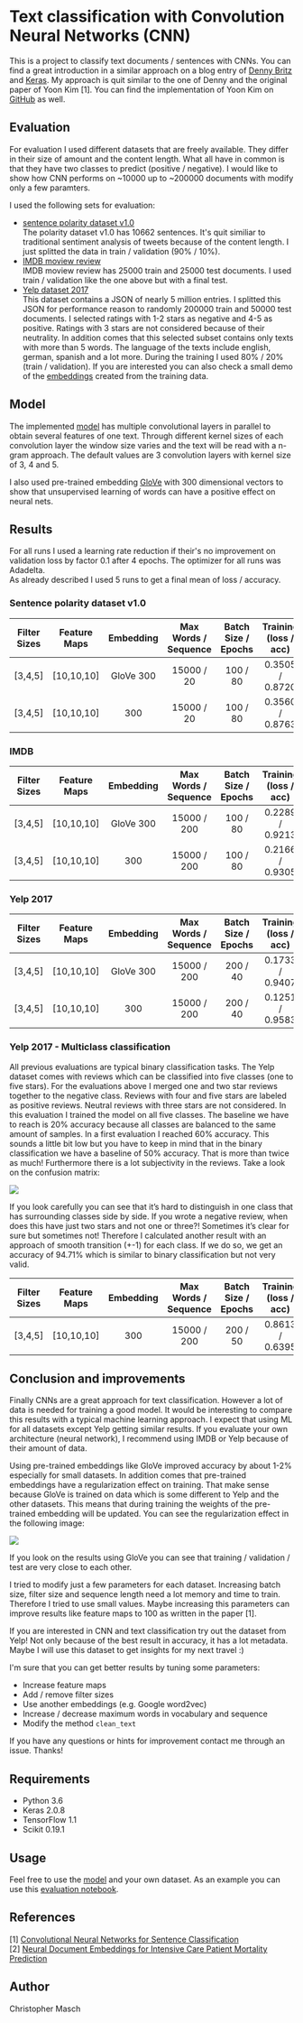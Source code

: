 # Text classification with Convolution Neural Networks (CNN)
This is a project to classify text documents / sentences with CNNs. You can find a great introduction in a similar approach on a blog entry of [Denny Britz](http://www.wildml.com/2015/12/implementing-a-cnn-for-text-classification-in-tensorflow/) and [Keras](https://blog.keras.io/using-pre-trained-word-embeddings-in-a-keras-model.html). My approach is quit similar to the one of Denny and the original paper of Yoon Kim [1]. You can find the implementation of Yoon Kim on [GitHub](https://github.com/yoonkim/CNN_sentence) as well.

## Evaluation
For evaluation I used different datasets that are freely available. They differ in their size of amount and the content length. What all have in common is that they have two classes to predict (positive / negative). I would like to show how CNN performs on ~10000 up to ~200000 documents with modify only a few paramters.

I used the following sets for evaluation:
- [sentence polarity dataset v1.0](http://www.cs.cornell.edu/people/pabo/movie-review-data/)<br>
The polarity dataset v1.0 has 10662 sentences. It's quit similiar to traditional sentiment analysis of tweets because of the content length. I just splitted the data in train / validation (90% / 10%).
- [IMDB moview review](http://ai.stanford.edu/~amaas/data/sentiment/)<br>
IMDB moview review has 25000 train and 25000 test documents. I used train / validation like the one above but with a final test.
- [Yelp dataset 2017](https://www.yelp.com/dataset)<br>
This dataset contains a JSON of nearly 5 million entries. I splitted this JSON for performance reason to randomly 200000 train and 50000 test documents. I selected ratings with 1-2 stars as negative and 4-5 as positive. Ratings with 3 stars are not considered because of their neutrality. In addition comes that this selected subset contains only texts with more than 5 words. The language of the texts include english, german, spanish and a lot more. During the training I used 80% / 20% (train / validation). If you are interested you can also check a small demo of the [embeddings](https://github.com/cmasch/word-embeddings-from-scratch) created from the training data.

## Model
The implemented [model](https://github.com/cmasch/cnn-text-classification/blob/master/cnn_model.py) has multiple convolutional layers in parallel to obtain several features of one text. Through different kernel sizes of each convolution layer the window size varies and the text will be read with a n-gram approach. The default values are 3 convolution layers with kernel size of 3, 4 and 5.<br>

I also used pre-trained embedding [GloVe](https://nlp.stanford.edu/projects/glove/) with 300 dimensional vectors to show that unsupervised learning of words can have a positive effect on neural nets.

## Results
For all runs I used a learning rate reduction if their's no improvement on validation loss by factor 0.1 after 4 epochs. The optimizer for all runs was Adadelta.<br>As already described I used 5 runs to get a final mean of loss / accuracy.

### Sentence polarity dataset v1.0
| Filter Sizes | Feature Maps | Embedding | Max Words / Sequence | Batch Size / Epochs | Training<br>(loss / acc) | Validation<br>(loss / acc) |
| :---: | :---: | :---: | :---: | :---: | :---: | :---: |
| [3,4,5] | [10,10,10] | GloVe 300 | 15000 / 20 | 100 / 80 | 0.3505 / 0.8720 | 0.4688 / 0.7974 |
| [3,4,5] | [10,10,10] | 300 | 15000 / 20 | 100 / 80 | 0.3560 / 0.8763 | 0.5243 / 0.7786 |

### IMDB
| Filter Sizes | Feature Maps | Embedding | Max Words / Sequence | Batch Size /<br>Epochs | Training<br>(loss / acc) | Validation<br>(loss / acc) | Test<br>(loss / acc) |
| :---: | :---: | :---: | :---: | :---: | :---: | :---: | :---: |
| [3,4,5] | [10,10,10] | GloVe 300 | 15000 / 200 | 100 / 80 | 0.2289 / 0.9213 | 0.2963 / 0.8888 | 0.2994 / 0.8896 |
| [3,4,5] | [10,10,10] | 300 | 15000 / 200 | 100 / 80 | 0.2166 / 0.9305 | 0.3043 / 0.8883 | 0.3322 / 0.8751 |

### Yelp 2017
| Filter Sizes | Feature Maps | Embedding | Max Words / Sequence | Batch Size /<br>Epochs | Training<br>(loss / acc) | Validation<br>(loss / acc) | Test<br>(loss / acc) |
| :---: | :---: | :---: | :---: | :---: | :---: | :---: | :--: |
| [3,4,5] | [10,10,10] | GloVe 300 | 15000 / 200 | 200 / 40 | 0.1733 / 0.9407 | 0.1724 / 0.9418 | 0.1793 / 0.9393 |
| [3,4,5] | [10,10,10] | 300 | 15000 / 200 | 200 / 40 | 0.1251 / 0.9583 | 0.1647 / 0.9424 | 0.1753 / 0.9384 |

### Yelp 2017 - Multiclass classification
All previous evaluations are typical binary classification tasks. The Yelp dataset comes with reviews which can be classified into five classes (one to five stars). For the evaluations above I merged one and two star reviews together to the negative class. Reviews with four and five stars are labeled as positive reviews. Neutral reviews with three stars are not considered. In this evaluation I trained the model on all five classes.
The baseline we have to reach is 20% accuracy because all classes are balanced to the same amount of samples. In a first evaluation I reached 60% accuracy. This sounds a little bit low but you have to keep in mind that in the binary classification we have a baseline of 50% accuracy. That is more than twice as much! Furthermore there is a lot subjectivity in the reviews. Take a look on the confusion matrix:

<img src="./images/yelp_confusion.png">

If you look carefully you can see that it’s hard to distinguish in one class that has surrounding classes side by side. If you wrote a negative review, when does this have just two stars and not one or three?! Sometimes it’s clear for sure but sometimes not! Therefore I calculated another result with an approach of smooth transition (+-1) for each class. If we do so, we get an accuracy of 94.71% which is similar to binary classification but not very valid.

| Filter Sizes | Feature Maps | Embedding | Max Words / Sequence | Batch Size /<br>Epochs | Training<br>(loss / acc) | Validation<br>(loss / acc) | Test<br>(loss / acc) |
| :---: | :---: | :---: | :---: | :---: | :---: | :---: | :--: |
| [3,4,5] | [10,10,10] | 300 | 15000 / 200 | 200 / 50 | 0.8613 / 0.6395 | 0.9036 / 0.6179 | 0.9356 / 0.6051 |

## Conclusion and improvements
Finally CNNs are a great approach for text classification. However a lot of data is needed for training a good model. It would be interesting to compare this results with a typical machine learning approach. I expect that using ML for all datasets except Yelp getting similar results. If you evaluate your own architecture (neural network), I recommend using IMDB or Yelp because of their amount of data.<br>

Using pre-trained embeddings like GloVe improved accuracy by about 1-2% especially for small datasets. In addition comes that pre-trained embeddings have a regularization effect on training. That make sense because GloVe is trained on data which is some different to Yelp and the other datasets. This means that during training the weights of the pre-trained embedding will be updated. You can see the regularization effect in the following image:

<img src="./images/yelp_comparison.png">

If you look on the results using GloVe you can see that training / validation / test are very close to each other.

I tried to modify just a few parameters for each dataset. Increasing batch size, filter size and sequence length need a lot memory and time to train. Therefore I tried to use small values. Maybe increasing this parameters can improve results like feature maps to 100 as written in the paper [1].

If you are interested in CNN and text classification try out the dataset from Yelp! Not only because of the best result in accuracy, it has a lot metadata. Maybe I will use this dataset to get insights for my next travel :)

I'm sure that you can get better results by tuning some parameters:
- Increase feature maps
- Add / remove filter sizes
- Use another embeddings (e.g. Google word2vec)
- Increase / decrease maximum words in vocabulary and sequence
- Modify the method `clean_text`

If you have any questions or hints for improvement contact me through an issue. Thanks!

## Requirements
* Python 3.6
* Keras 2.0.8
* TensorFlow 1.1
* Scikit 0.19.1

## Usage
Feel free to use the [model](https://github.com/cmasch/cnn-text-classification/blob/master/cnn_model.py) and your own dataset. As an example you can use this [evaluation notebook](https://github.com/cmasch/cnn-text-classification/blob/master/Evaluation.ipynb).

## References
[1] [Convolutional Neural Networks for Sentence Classification](https://arxiv.org/abs/1408.5882)<br>
[2] [Neural Document Embeddings for Intensive Care Patient Mortality Prediction](https://arxiv.org/abs/1612.00467)

## Author
Christopher Masch
